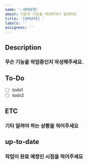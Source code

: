 ```yaml
---
name: '✅UPDATE'
about: 기존의 기능을 개선하거나 업데이트
title: '[UPDATE] '
labels: ''
assignees: ''
---
```


## Description

### 무슨 기능을 작업중인지 작성해주세요.

## To-Do

-   [ ] todo1
-   [ ] todo2

## ETC

### 기타 알려야 하는 상황을 적어주세요

## up-to-date

### 작업이 완료 예정인 시점을 적어주세요
